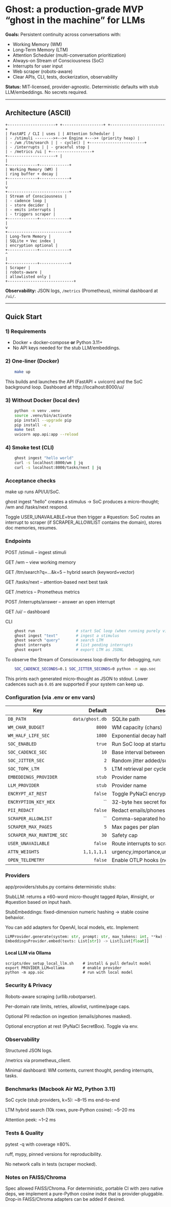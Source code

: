 # Ghost: a production-grade MVP “ghost in the machine” for LLMs

**Goals:** Persistent continuity across conversations with:
- Working Memory (WM)
- Long-Term Memory (LTM)
- Attention Scheduler (multi-conversation prioritization)
- Always-on Stream of Consciousness (SoC)
- Interrupts for user input
- Web scraper (robots-aware)
- Clear APIs, CLI, tests, dockerization, observability

**Status:** MIT-licensed, provider-agnostic. Deterministic defaults with stub LLM/embeddings. No secrets required.

---

## Architecture (ASCII)
```
+---------------------+ +------------------+ +------------------------+
| FastAPI / CLI | uses | | Attention Scheduler |
| - /stimuli -------->+-->+ Engine +--->+ (priority heap) |
| - /wm /ltm/search | | - cycle() | +------------------------+
| - /interrupts | | - graceful stop |
| - /metrics /ui | +------------------+
+---------------------+ |
|
+-------------+-------------+
| Working Memory (WM) |
| ring buffer + decay |
+-------------+-------------+
|
v
+---------------------------+
| Stream of Consciousness |
| - cadence loop |
| - store decider |
| - emits interrupts |
| - triggers scraper |
+-------------+-------------+
|
v
+---------------------------+
| Long-Term Memory |
| SQLite + Vec index |
| encryption optional |
+-------------+-------------+
^
|
+-------------+-------------+
| Scraper |
| robots-aware |
| allowlisted only |
+-----------------------------+
```
**Observability:** JSON logs, `/metrics` (Prometheus), minimal dashboard at `/ui/`.

---

## Quick Start

### 1) Requirements
- Docker + docker-compose **or** Python 3.11+
- No API keys needed for the stub LLM/embeddings.

### 2) One-liner (Docker)
```bash
    make up
```
This builds and launches the API (FastAPI + uvicorn) and the SoC background loop. Dashboard at http://localhost:8000/ui/
### 3) Without Docker (local dev)
```bash
    python -m venv .venv
    source .venv/bin/activate
    pip install --upgrade pip
    pip install -e .
    make test
    uvicorn app.api:app --reload
```
### 4) Smoke test (CLI)
```bash
    ghost ingest "hello world"
    curl -s localhost:8000/wm | jq
    curl -s localhost:8000/tasks/next | jq
```
### Acceptance checks

make up runs API/UI/SoC.

ghost ingest "hello" creates a stimulus → SoC produces a micro-thought; /wm and /tasks/next respond.

Toggle USER_UNAVAILABLE=true then trigger a #question: SoC routes an interrupt to scraper (if SCRAPER_ALLOWLIST contains the domain), stores doc memories, resumes.

### Endpoints

POST /stimuli – ingest stimuli

GET /wm – view working memory

GET /ltm/search?q=...&k=5 – hybrid search (keyword+vector)

GET /tasks/next – attention-based next best task

GET /metrics – Prometheus metrics

POST /interrupts/answer – answer an open interrupt

GET /ui/ – dashboard

CLI
```bash
    ghost run                  # start SoC loop (when running purely via CLI)
    ghost ingest "text"        # ingest a stimulus
    ghost search "query"       # search LTM
    ghost interrupts           # list pending interrupts
    ghost export               # export LTM as JSONL
```

To observe the Stream of Consciousness loop directly for debugging, run:

```bash
    SOC_CADENCE_SECONDS=0.1 SOC_JITTER_SECONDS=0 python -m app.soc
```
This prints each generated micro-thought as JSON to stdout. Lower cadences such as
`0.05` are supported if your system can keep up.

### Configuration (via .env or env vars)

| Key                       |         Default | Description                                      |
| ------------------------- | --------------: | ------------------------------------------------ |
| `DB_PATH`                 | `data/ghost.db` | SQLite path                                      |
| `WM_CHAR_BUDGET`          |          `8000` | WM capacity (chars)                              |
| `WM_HALF_LIFE_SEC`        |          `1800` | Exponential decay half-life                      |
| `SOC_ENABLED`             |          `true` | Run SoC loop at startup                          |
| `SOC_CADENCE_SEC`         |            `10` | Base interval between cycles                     |
| `SOC_JITTER_SEC`          |             `2` | Random jitter added/subtracted                   |
| `SOC_TOPK_LTM`            |             `5` | LTM retrieval per cycle                          |
| `EMBEDDINGS_PROVIDER`     |          `stub` | Provider name                                    |
| `LLM_PROVIDER`            |          `stub` | Provider name                                    |
| `ENCRYPT_AT_REST`         |         `false` | Toggle PyNaCl encryption for LTM                 |
| `ENCRYPTION_KEY_HEX`      |            \`\` | 32-byte hex secret for SecretBox                 |
| `PII_REDACT`              |         `false` | Redact emails/phones on ingestion                |
| `SCRAPER_ALLOWLIST`       |            \`\` | Comma-separated host allowlist                   |
| `SCRAPER_MAX_PAGES`       |             `5` | Max pages per plan                               |
| `SCRAPER_MAX_RUNTIME_SEC` |            `30` | Safety cap                                       |
| `USER_UNAVAILABLE`        |         `false` | Route interrupts to scraper if no user           |
| `ATTN_WEIGHTS`            |     `1,1,1,1,1` | urgency,importance,uncertainty,recency,goal\_fit |
| `OPEN_TELEMETRY`          |         `false` | Enable OTLP hooks (no exporter by default)       |

### Providers

app/providers/stubs.py contains deterministic stubs:

StubLLM: returns a ≤60-word micro-thought tagged #plan, #insight, or #question based on input hash.

StubEmbeddings: fixed-dimension numeric hashing → stable cosine behavior.

You can add adapters for OpenAI, local models, etc. Implement:

```python
LLMProvider.generate(system: str, prompt: str, max_tokens: int, **kw) -> str
EmbeddingsProvider.embed(texts: List[str]) -> List[List[float]]
```

#### Local LLM via Ollama

```
scripts/dev_setup_local_llm.sh    # install & pull default model
export PROVIDER_LLM=ollama        # enable provider
python -m app.soc                 # run with local model
```

### Security & Privacy

Robots-aware scraping (urllib.robotparser).

Per-domain rate limits, retries, allowlist, runtime/page caps.

Optional PII redaction on ingestion (emails/phones masked).

Optional encryption at rest (PyNaCl SecretBox). Toggle via env.

### Observability

Structured JSON logs.

/metrics via prometheus_client.

Minimal dashboard: WM contents, current thought, pending interrupts, tasks.

### Benchmarks (Macbook Air M2, Python 3.11)

SoC cycle (stub providers, k=5): ~8–15 ms end-to-end

LTM hybrid search (10k rows, pure-Python cosine): ~5–20 ms

Attention peek: ~1–2 ms

### Tests & Quality

pytest -q with coverage ≥80%.

ruff, mypy, pinned versions for reproducibility.

No network calls in tests (scraper mocked).

### Notes on FAISS/Chroma

Spec allowed FAISS/Chroma. For deterministic, portable CI with zero native deps, we implement a pure-Python cosine index that is provider-pluggable. Drop-in FAISS/Chroma adapters can be added if desired.